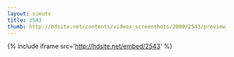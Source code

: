 ```yaml
---
layout: sieutv
title: 2543
thumb: http://hdsite.net/contents/videos_screenshots/2000/2543/preview_360p.mp4.jpg
---
```

{% include iframe src='http://hdsite.net/embed/2543' %}
 
